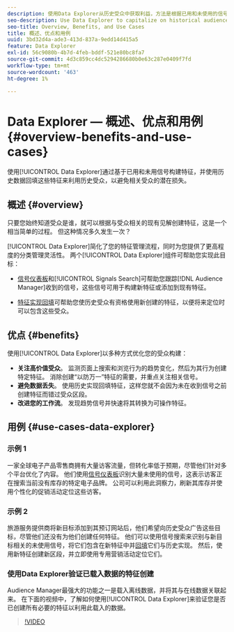```yaml
---
description: 使用Data Explorer从历史受众中获取利益，方法是根据已用和未使用的信号构建特征，并使用历史数据回填这些特征，以避免相关受众的潜在损失。
seo-description: Use Data Explorer to capitalize on historical audiences by building traits based on used and unused signals, and backfilling them with historical data to avoid potential loss of relevant audiences.
seo-title: Overview, Benefits, and Use Cases
title: 概述、优点和用例
uuid: 3bd32d4a-ade3-413d-837a-9edd14d415a5
feature: Data Explorer
exl-id: 56c9080b-4b7d-4feb-bddf-521e80bc8fa7
source-git-commit: 4d3c859cc4dc5294286680b0e63c287e0409f7fd
workflow-type: tm+mt
source-wordcount: '463'
ht-degree: 1%

---
```


# Data Explorer — 概述、优点和用例 {#overview-benefits-and-use-cases}

使用[!UICONTROL Data Explorer]通过基于已用和未用信号构建特征，并使用历史数据回填这些特征来利用历史受众，以避免相关受众的潜在损失。

## 概述 {#overview}

只要您始终知道受众是谁，就可以根据与受众相关的现有见解创建特征，这是一个相当简单的过程。 但这种情况多久发生一次？

[!UICONTROL Data Explorer]简化了您的特征管理流程，同时为您提供了更高程度的分类管理灵活性。 两个[!UICONTROL Data Explorer]组件可帮助您实现此目标：

* [信号仪表板](../../features/data-explorer/data-explorer-signals-dashboard.md)和[!UICONTROL Signals Search]可帮助您跟踪[!DNL Audience Manager]收到的信号，这些信号可用于构建新特征或添加到现有特征。

* [特征实现回填](../../features/data-explorer/data-explorer-trait-backfill.md)可帮助您使历史受众有资格使用新创建的特征，以便将来定位时可以包含这些受众。

## 优点 {#benefits}

使用[!UICONTROL Data Explorer]以多种方式优化您的受众构建：

* **关注高价值受众**。 监测页面上搜索和浏览行为的趋势变化，然后为其行为创建特定特征。 消除创建“以防万一”特征的需要，并重点关注相关信号。
* **避免数据丢失**。 使用历史实现回填特征，这样您就不会因为未在收到信号之前创建特征而错过受众区段。
* **改进您的工作流**。 发现趋势信号并快速将其转换为可操作特征。

## 用例 {#use-cases-data-explorer}

### 示例 1

一家全球电子产品零售商拥有大量访客流量，但转化率低于预期，尽管他们针对多个平台优化了内容。 他们使用[信号仪表板](../../features/data-explorer/data-explorer-signals-dashboard.md)识别大量未使用的信号，这表示访客正在搜索当前没有库存的特定电子品牌。 公司可以利用此洞察力，刷新其库存并使用个性化的促销活动定位这些访客。

### 示例 2

旅游服务提供商将新目标添加到其预订网站后，他们希望向历史受众广告这些目标，尽管他们还没有为他们创建任何特征。 他们可以使用信号搜索来识别与新目标相关的未使用信号，将它们包含在新特征中并[回填](../../features/data-explorer/data-explorer-trait-backfill.md)它们与历史实现。 然后，使用新特征创建新区段，并立即使用专用营销活动定位它们。

### 使用Data Explorer验证已载入数据的特征创建

Audience Manager最强大的功能之一是载入离线数据，并将其与在线数据关联起来。 在下面的视频中，了解如何使用[!UICONTROL Data Explorer]来验证您是否已创建所有必要的特征以利用此载入的数据。

>[!VIDEO](https://video.tv.adobe.com/v/330347?captions=chi_hans)
